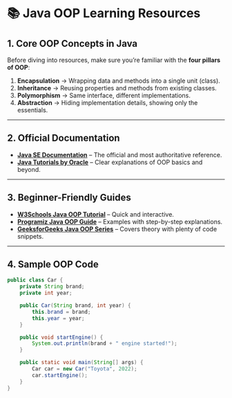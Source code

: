# 📚 Java OOP Learning Resources

## 1. Core OOP Concepts in Java

Before diving into resources, make sure you’re familiar with the **four pillars of OOP**:

1. **Encapsulation** → Wrapping data and methods into a single unit (class).
2. **Inheritance** → Reusing properties and methods from existing classes.
3. **Polymorphism** → Same interface, different implementations.
4. **Abstraction** → Hiding implementation details, showing only the essentials.

---

## 2. Official Documentation

* **[Java SE Documentation](https://docs.oracle.com/javase/8/docs/)** – The official and most authoritative reference.
* **[Java Tutorials by Oracle](https://docs.oracle.com/javase/tutorial/java/concepts/)** – Clear explanations of OOP basics and beyond.

---

## 3. Beginner-Friendly Guides

* **[W3Schools Java OOP Tutorial](https://www.w3schools.com/java/java_oop.asp)** – Quick and interactive.
* **[Programiz Java OOP Guide](https://www.programiz.com/java-programming/object-oriented-programming)** – Examples with step-by-step explanations.
* **[GeeksforGeeks Java OOP Series](https://www.geeksforgeeks.org/object-oriented-programming-oops-concept-in-java/)** – Covers theory with plenty of code snippets.

---

## 4. Sample OOP Code

```java
public class Car {
    private String brand;
    private int year;

    public Car(String brand, int year) {
        this.brand = brand;
        this.year = year;
    }

    public void startEngine() {
        System.out.println(brand + " engine started!");
    }

    public static void main(String[] args) {
        Car car = new Car("Toyota", 2022);
        car.startEngine();
    }
}
```